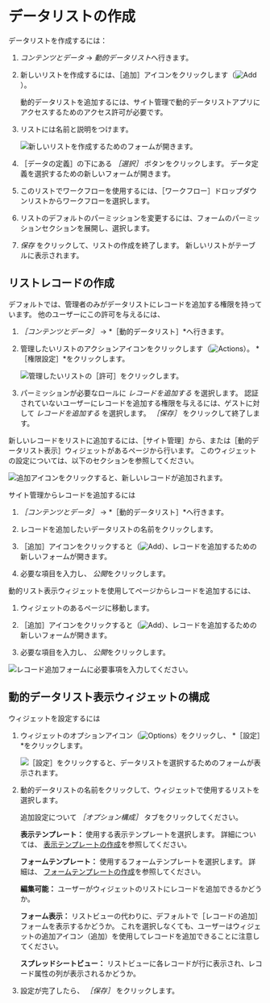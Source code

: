 # データリストの作成

データリストを作成するには：

1. *コンテンツとデータ* &rarr; *動的データリスト*へ行きます。

1. 新しいリストを作成するには、［追加］アイコンをクリックします（![Add](../../../images/icon-add.png)）。

    動的データリストを追加するには、サイト管理で動的データリストアプリにアクセスするためのアクセス許可が必要です。

1. リストには名前と説明をつけます。

    ![新しいリストを作成するためのフォームが開きます。](./creating-data-lists/images/01.png)

1. ［データの定義］の下にある *［選択］* ボタンをクリックします。 データ定義を選択するための新しいフォームが開きます。

1. このリストでワークフローを使用するには、［ワークフロー］ドロップダウンリストからワークフローを選択します。

1. リストのデフォルトのパーミッションを変更するには、フォームのパーミッションセクションを展開し、選択します。

1. *保存* をクリックして、リストの作成を終了します。 新しいリストがテーブルに表示されます。

## リストレコードの作成

デフォルトでは、管理者のみがデータリストにレコードを追加する権限を持っています。 他のユーザーにこの許可を与えるには、

1. *［コンテンツとデータ］* &rarr; *［動的データリスト］*へ行きます。

1. 管理したいリストのアクションアイコンをクリックします（![Actions](../../../images/icon-actions.png)）。 *［権限設定］*をクリックします。

    ![管理したいリストの［許可］をクリックします。](./creating-data-lists/images/02.png)

1. パーミッションが必要なロールに *レコードを追加する* を選択します。  認証されていないユーザーにレコードを追加する権限を与えるには、ゲストに対して *レコードを追加する* を選択します。 *［保存］* をクリックして終了します。

新しいレコードをリストに追加するには、［サイト管理］から、または［動的データリスト表示］ウィジェットがあるページから行います。 このウィジェットの設定については、以下のセクションを参照してください。

![追加アイコンをクリックすると、新しいレコードが追加されます。](./creating-data-lists/images/03.png)

サイト管理からレコードを追加するには

1. *［コンテンツとデータ］* &rarr; *［動的データリスト］*へ行きます。

1. レコードを追加したいデータリストの名前をクリックします。

1. ［追加］アイコンをクリックすると（![Add](../../../images/icon-add.png)）、レコードを追加するための新しいフォームが開きます。

1. 必要な項目を入力し、 *公開*をクリックします。

動的リスト表示ウィジェットを使用してページからレコードを追加するには、

1. ウィジェットのあるページに移動します。

1. ［追加］アイコンをクリックすると（![Add](../../../images/icon-add.png)）、レコードを追加するための新しいフォームが開きます。

1. 必要な項目を入力し、 *公開*をクリックします。

![レコード追加フォームに必要事項を入力してください。](./creating-data-lists/images/04.png)

## 動的データリスト表示ウィジェットの構成

ウィジェットを設定するには

1. ウィジェットのオプションアイコン（![Options](../../../images/icon-app-options.png)）をクリックし、 *［設定］*をクリックします。

    ![［設定］をクリックすると、データリストを選択するためのフォームが表示されます。](./creating-data-lists/images/05.png)

1. 動的データリストの名前をクリックして、ウィジェットで使用するリストを選択します。

    追加設定について *［オプション構成］* タブをクリックしてください。

    **表示テンプレート：** 使用する表示テンプレートを選択します。 詳細については、 [表示テンプレートの作成](./creating-display-templates.md)を参照してください。

    **フォームテンプレート：** 使用するフォームテンプレートを選択します。 詳細は、 [フォームテンプレートの作成](./creating-form-templates.md)を参照してください。

    **編集可能：** ユーザーがウィジェットのリストにレコードを追加できるかどうか。

    **フォーム表示：** リストビューの代わりに、デフォルトで［レコードの追加］フォームを表示するかどうか。 これを選択しなくても、ユーザーはウィジェットの追加アイコン（追加）を使用してレコードを追加できることに注意してください。

    **スプレッドシートビュー：** リストビューに各レコードが行に表示され、レコード属性の列が表示されるかどうか。

1. 設定が完了したら、 *［保存］* をクリックします。